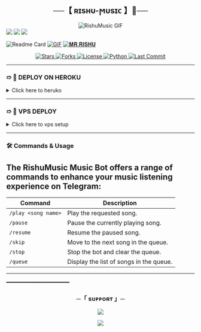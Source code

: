 
<h2 align="center">
    ──【 ʀɪsʜυ-ϻυsɪᴄ 】🚩──
</h2>
<div align="center">
    <img src="https://github.com/RishuBot/RishuMusic/blob/main/.github/Rishu.gif" alt="RishuMusic GIF" />
</div>
<img src="https://user-images.githubusercontent.com/73097560/115834477-dbab4500-a447-11eb-908a-139a6edaec5c.gif">
<img src="https://user-images.githubusercontent.com/73097560/115834477-dbab4500-a447-11eb-908a-139a6edaec5c.gif">

<img src="https://readme-typing-svg.herokuapp.com?color=00FF00&width=420&lines=𝐑𝐈𝐒𝐇𝐔+𝗠𝗨𝗦𝗜𝗖+𝗕𝗢𝗧+𝗕𝗬+𝐑𝐈𝐒𝐇𝐔+𝗧𝗘𝗔𝗠">


![Readme Card](https://github-readme-stats.vercel.app/api/pin/?username=RishuBot&repo=RISHUMUSIC&theme=flag-india)
[![GIF](https://github.com/RishuBot/RISHUSTRING/blob/main/RISHUBOT.gif)](https://github.com/RishuBot)
   [![𝐌𝐑.𝐑𝐈𝐒𝐇𝐔](https://github-stats-alpha.vercel.app/api?username=RishuBot "RishuBot")](https://github-stats-alpha.vercel.app/api?username=RishuBot "RISHU")
<p align="center">
    <a href="https://github.com/Rishubot/RishuMusic">
        <img src="https://img.shields.io/github/stars/Rishubot/RishuMusic&color=black&logo=github&logoColor=black&style=for-the-badge" alt="Stars" />
    </a>
    <a href="https://github.com/Rishubot/RishuMusic/network/members">
        <img src="https://img.shields.io/github/forks/Rishubot/RishuMusic?color=black&logo=github&logoColor=black&style=for-the-badge" alt="Forks" />
    </a>
    <a href="https://github.com/Rishubot/RishuMusic/blob/master/LICENSE">
        <img src="https://img.shields.io/badge/License-MIT-blueviolet?style=for-the-badge" alt="License" />
    </a>
    <a href="https://www.python.org/">
        <img src="https://img.shields.io/badge/Written%20in-Python-orange?style=for-the-badge&logo=python" alt="Python" />
    </a>
    <a href="https://github.com/Rishubot/Rishumusic/commits/Rishubot">
        <img src="https://img.shields.io/github/last-commit/Rishubot/RishuMusic?color=blue&logo=github&logoColor=green&style=for-the-badge" alt="Last Commit" />
    </a>
</p>

---

 ### ➱ 🚀 DEPLOY ON HEROKU

<details>
  <summary>Click here to heruko</summary>
  <br>
  <a href="https://dashboard.heroku.com/new?template=https://github.com/INNOCENTBOY2603/aio_music">
      <img src="https://img.shields.io/badge/Deploy_to_Heroku-red?style=for-the-badge&logo=heroku&logoColor=green" alt="Deploy to Heroku">
  </a>
</details>


---

### ➱ 🔧 VPS DEPLOY
<details>
  <summary>Click here to vps setup</summary>
  <br>
1. ** Upgrade & Update:**
   ```bash apt update -y && apt install sudo -y```

2. **Install Required Packages:**
   ```bash
   sudo apt install curl ffmpeg git nano python3-pip screen -y
   ```
3. **Setting up PIP**
   ```bash
   cd && rm -rf RishuMusic
   ```
5. **Clone the Repository**
   ```bash
   git clone https://github.com/Rishubot/RishuMusic && cd RishuMusic
   ```
6. **Install Requirements**
   ```bash
   pip3 install -r requirements.txt --force-reinstall
   ```
7. **Create .env  with Config.env**
   ```bash
   nano Config.env
   ```
   - Edit .env with your vars
8. **Add variable Vars:**
   ```Need environment
   API_ID

   API_HASH

   BOT_TOKEN

   STRING_SESSION

   MONGO_DB_URL

   OWNER_ID

   LOG_GROUP_ID

   START_IMAGE_URL
   ```
   - After That Save and Exit By Below Buttons..
   - Press `ctrl + s` button on keyboard to save.
   - Press `ctrl + x`  after save and Exit.
10. **Run the Bot**
    ```bash
    python3 -m RishuMusic
    ```
    </details>
---

### 🛠 Commands & Usage

</details>

## The RishuMusic Music Bot offers a range of commands to enhance your music listening experience on Telegram:

| Command                 | Description                                 |
|-------------------------|---------------------------------------------|
| `/play <song name>`     | Play the requested song.                    |
| `/pause`                | Pause the currently playing song.           |
| `/resume`               | Resume the paused song.                     |
| `/skip`                 | Move to the next song in the queue.         |
| `/stop`                 | Stop the bot and clear the queue.           |
| `/queue`                | Display the list of songs in the queue.     |


---
</details>
━━━━━━━━━━━━━━━━━━━━

<h3 align="center">
    ─「 sᴜᴩᴩᴏʀᴛ 」─
</h3>

<p align="center">
<a href="https://t.me/ur_rishu_143"><img src="https://img.shields.io/badge/-Support%20Group-blue.svg?style=for-the-badge&logo=Telegram"></a>
</p>

<p align="center">
<a href="https://t.me/ur_rishu_143"><img src="https://img.shields.io/badge/-Support%20Channel-blue.svg?style=for-the-badge&logo=Telegram"></a>
</p>
